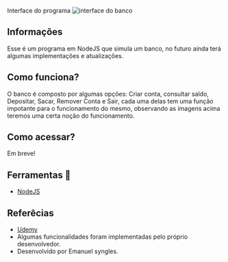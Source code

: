Interface do programa
![interface do banco](https://github.com/Emanuelsyngles/Account/assets/122393755/b6bdeec9-cd47-4865-b055-49dd7c20fb26)

## Informações
  Esse é um programa em NodeJS que simula um banco, no futuro ainda terá algumas implementações e atualizações.

 ## Como funciona?
 O banco é composto por algumas opções: Criar conta, consultar saldo, Depositar, Sacar, Remover Conta e Sair, cada uma delas tem uma função impotante para o funcionamento do mesmo,
 observando as imagens acima teremos uma certa noção do funcionamento.

## Como acessar?
Em breve!

 ## Ferramentas 🔧
- [NodeJS](https://nodejs.org/en)
  
 ## Referêcias

 - [Udemy](https://www.udemy.com/) 
 - Algumas funcionalidades foram implementadas pelo próprio desenvolvedor.
 - Desenvolvido por Emanuel syngles.

